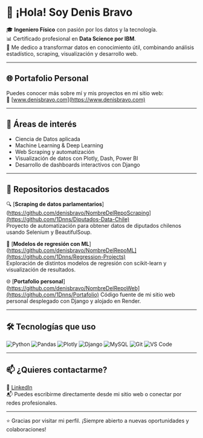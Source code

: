 # 👋 ¡Hola! Soy Denis Bravo

🎓 **Ingeniero Físico** con pasión por los datos y la tecnología.  
📊 Certificado profesional en **Data Science por IBM**.  
🚀 Me dedico a transformar datos en conocimiento útil, combinando análisis estadístico, scraping, visualización y desarrollo web.

---

## 🌐 Portafolio Personal

Puedes conocer más sobre mí y mis proyectos en mi sitio web:  
🔗 [www.denisbravo.com](https://www.denisbravo.com)

---

## 🧠 Áreas de interés

- Ciencia de Datos aplicada
- Machine Learning & Deep Learning
- Web Scraping y automatización
- Visualización de datos con Plotly, Dash, Power BI
- Desarrollo de dashboards interactivos con Django

---

## 📂 Repositorios destacados

🔍 [**Scraping de datos parlamentarios**](https://github.com/denisbravo/NombreDelRepoScraping](https://github.com/1Dnns/Diputados-Data-Chile)  
Proyecto de automatización para obtener datos de diputados chilenos usando Selenium y BeautifulSoup.

🤖 [**Modelos de regresión con ML**](https://github.com/denisbravo/NombreDelRepoML](https://github.com/1Dnns/Regression-Projects)  
Exploración de distintos modelos de regresión con scikit-learn y visualización de resultados.

🌐 [**Portafolio personal**](https://github.com/denisbravo/NombreDelRepoWeb](https://github.com/1Dnns/Portafolio) 
Código fuente de mi sitio web personal desplegado con Django y alojado en Render.

---

## 🛠️ Tecnologías que uso

![Python](https://img.shields.io/badge/-Python-3776AB?style=flat-square&logo=python&logoColor=white)
![Pandas](https://img.shields.io/badge/-Pandas-150458?style=flat-square&logo=pandas)
![Plotly](https://img.shields.io/badge/-Plotly-3F4F75?style=flat-square&logo=plotly)
![Django](https://img.shields.io/badge/-Django-092E20?style=flat-square&logo=django)
![MySQL](https://img.shields.io/badge/-MySQL-4479A1?style=flat-square&logo=mysql)
![Git](https://img.shields.io/badge/-Git-F05032?style=flat-square&logo=git)
![VS Code](https://img.shields.io/badge/-VSCode-007ACC?style=flat-square&logo=visual-studio-code)

---

## 📫 ¿Quieres contactarme?

💼 [LinkedIn](https://www.linkedin.com/in/denisbravosoto)  
📬 Puedes escribirme directamente desde mi sitio web o conectar por redes profesionales.

---

⭐ Gracias por visitar mi perfil. ¡Siempre abierto a nuevas oportunidades y colaboraciones!

